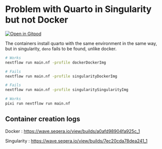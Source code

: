 # Problem with Quarto in Singularity but not Docker

[![Open in Gitpod](https://gitpod.io/button/open-in-gitpod.svg)](https://gitpod.io/#https://github.com/mahesh-panchal/quarto-docker-singularity-problem)

The containers install quarto with the same environment in the same way, but in singularity, `deno` fails to be found, unlike docker.

```bash
# Works
nextflow run main.nf -profile dockerDockerImg
```

```bash
# Fails
nextflow run main.nf -profile singularityDockerImg
```

```bash
# Fails
nextflow run main.nf -profile singularitySingularityImg
```

```bash
# Works
pixi run nextflow run main.nf
```

## Container creation logs

Docker
: https://wave.seqera.io/view/builds/a0afd98904fa925c_1

Singularity
: https://wave.seqera.io/view/builds/7ec20cda78dea241_1
